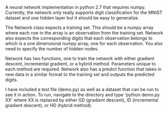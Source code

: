 A neural network implementation in python 2.7 that requires numpy.  Currently, the network only really supports digit classification for the MNIST dataset and one hidden layer but it should be easy to generalize.  

The Network class expects a training set.  This should be a numpy array where each row in the array is an observation from the training set.  Network also expects the corresponding digits that each observation belongs to which is a one dimensional numpy array, one for each observation.  You also need to specify the number of hidden nodes.

Network has two functions, one to train the network with either gradient descent, incremental gradient, or a hybrid method.  Parameters unique to each method are required.  Network also has a predict function that takes in new data in a similar format to the training set and outputs the predicted digits.

I have included a test file (demo.py) as well as a dataset that can be run to see it in action.  To run, navigate to the directory and type 'python demo.py XX'  where XX is replaced by either GD (gradient descent), ID (incremental gradient descent), or HD (hybrid method).